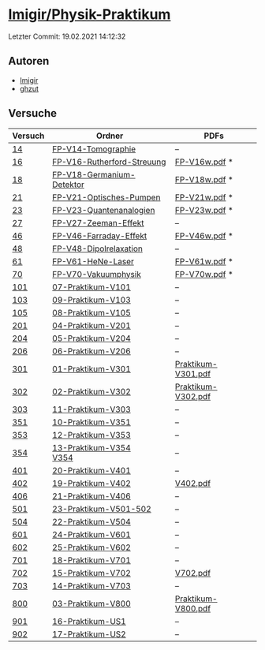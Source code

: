 # [Imigir/Physik-Praktikum](https://github.com/Imigir/Physik-Praktikum)

Letzter Commit: 19.02.2021 14:12:32

## Autoren
- [Imigir](https://github.com/Imigir)
- [ghzut](https://github.com/ghzut)

## Versuche

|        Versuch         |                                                                               Ordner                                                                                |                                                                               PDFs                                                                                |
|------------------------|---------------------------------------------------------------------------------------------------------------------------------------------------------------------|-------------------------------------------------------------------------------------------------------------------------------------------------------------------|
|[14](../../versuch/14)  |[FP-V14-Tomographie](https://github.com/Imigir/Physik-Praktikum/tree/master/FP-V14-Tomographie)                                                                      |–                                                                                                                                                                  |
|[16](../../versuch/16)  |[FP-V16-Rutherford-Streuung](https://github.com/Imigir/Physik-Praktikum/tree/master/FP-V16-Rutherford-Streuung)                                                      |[FP-V16w.pdf](https://docs.google.com/viewer?url=https://raw.githubusercontent.com/NicoWeio/awesome-ap-pdfs/main/Imigir%E2%88%95Physik-Praktikum/16/FP-V16w.pdf) \*|
|[18](../../versuch/18)  |[FP-V18-Germanium-Detektor](https://github.com/Imigir/Physik-Praktikum/tree/master/FP-V18-Germanium-Detektor)                                                        |[FP-V18w.pdf](https://docs.google.com/viewer?url=https://raw.githubusercontent.com/NicoWeio/awesome-ap-pdfs/main/Imigir%E2%88%95Physik-Praktikum/18/FP-V18w.pdf) \*|
|[21](../../versuch/21)  |[FP-V21-Optisches-Pumpen](https://github.com/Imigir/Physik-Praktikum/tree/master/FP-V21-Optisches-Pumpen)                                                            |[FP-V21w.pdf](https://docs.google.com/viewer?url=https://raw.githubusercontent.com/NicoWeio/awesome-ap-pdfs/main/Imigir%E2%88%95Physik-Praktikum/21/FP-V21w.pdf) \*|
|[23](../../versuch/23)  |[FP-V23-Quantenanalogien](https://github.com/Imigir/Physik-Praktikum/tree/master/FP-V23-Quantenanalogien)                                                            |[FP-V23w.pdf](https://docs.google.com/viewer?url=https://raw.githubusercontent.com/NicoWeio/awesome-ap-pdfs/main/Imigir%E2%88%95Physik-Praktikum/23/FP-V23w.pdf) \*|
|[27](../../versuch/27)  |[FP-V27-Zeeman-Effekt](https://github.com/Imigir/Physik-Praktikum/tree/master/FP-V27-Zeeman-Effekt)                                                                  |–                                                                                                                                                                  |
|[46](../../versuch/46)  |[FP-V46-Farraday-Effekt](https://github.com/Imigir/Physik-Praktikum/tree/master/FP-V46-Farraday-Effekt)                                                              |[FP-V46w.pdf](https://docs.google.com/viewer?url=https://raw.githubusercontent.com/NicoWeio/awesome-ap-pdfs/main/Imigir%E2%88%95Physik-Praktikum/46/FP-V46w.pdf) \*|
|[48](../../versuch/48)  |[FP-V48-Dipolrelaxation](https://github.com/Imigir/Physik-Praktikum/tree/master/FP-V48-Dipolrelaxation)                                                              |–                                                                                                                                                                  |
|[61](../../versuch/61)  |[FP-V61-HeNe-Laser](https://github.com/Imigir/Physik-Praktikum/tree/master/FP-V61-HeNe-Laser)                                                                        |[FP-V61w.pdf](https://docs.google.com/viewer?url=https://raw.githubusercontent.com/NicoWeio/awesome-ap-pdfs/main/Imigir%E2%88%95Physik-Praktikum/61/FP-V61w.pdf) \*|
|[70](../../versuch/70)  |[FP-V70-Vakuumphysik](https://github.com/Imigir/Physik-Praktikum/tree/master/FP-V70-Vakuumphysik)                                                                    |[FP-V70w.pdf](https://docs.google.com/viewer?url=https://raw.githubusercontent.com/NicoWeio/awesome-ap-pdfs/main/Imigir%E2%88%95Physik-Praktikum/70/FP-V70w.pdf) \*|
|[101](../../versuch/101)|[07-Praktikum-V101](https://github.com/Imigir/Physik-Praktikum/tree/master/07-Praktikum-V101)                                                                        |–                                                                                                                                                                  |
|[103](../../versuch/103)|[09-Praktikum-V103](https://github.com/Imigir/Physik-Praktikum/tree/master/09-Praktikum-V103)                                                                        |–                                                                                                                                                                  |
|[105](../../versuch/105)|[08-Praktikum-V105](https://github.com/Imigir/Physik-Praktikum/tree/master/08-Praktikum-V105)                                                                        |–                                                                                                                                                                  |
|[201](../../versuch/201)|[04-Praktikum-V201](https://github.com/Imigir/Physik-Praktikum/tree/master/04-Praktikum-V201)                                                                        |–                                                                                                                                                                  |
|[204](../../versuch/204)|[05-Praktikum-V204](https://github.com/Imigir/Physik-Praktikum/tree/master/05-Praktikum-V204)                                                                        |–                                                                                                                                                                  |
|[206](../../versuch/206)|[06-Praktikum-V206](https://github.com/Imigir/Physik-Praktikum/tree/master/06-Praktikum-V206)                                                                        |–                                                                                                                                                                  |
|[301](../../versuch/301)|[01-Praktikum-V301](https://github.com/Imigir/Physik-Praktikum/tree/master/01-Praktikum-V301)                                                                        |[Praktikum-V301.pdf](https://docs.google.com/viewer?url=https://raw.githubusercontent.com/Imigir/Physik-Praktikum/master/01-Praktikum-V301/Praktikum-V301.pdf)     |
|[302](../../versuch/302)|[02-Praktikum-V302](https://github.com/Imigir/Physik-Praktikum/tree/master/02-Praktikum-V302)                                                                        |[Praktikum-V302.pdf](https://docs.google.com/viewer?url=https://raw.githubusercontent.com/Imigir/Physik-Praktikum/master/02-Praktikum-V302/Praktikum-V302.pdf)     |
|[303](../../versuch/303)|[11-Praktikum-V303](https://github.com/Imigir/Physik-Praktikum/tree/master/11-Praktikum-V303)                                                                        |–                                                                                                                                                                  |
|[351](../../versuch/351)|[10-Praktikum-V351](https://github.com/Imigir/Physik-Praktikum/tree/master/10-Praktikum-V351)                                                                        |–                                                                                                                                                                  |
|[353](../../versuch/353)|[12-Praktikum-V353](https://github.com/Imigir/Physik-Praktikum/tree/master/12-Praktikum-V353)                                                                        |–                                                                                                                                                                  |
|[354](../../versuch/354)|[13-Praktikum-V354](https://github.com/Imigir/Physik-Praktikum/tree/master/13-Praktikum-V354)<br/>[V354](https://github.com/Imigir/Physik-Praktikum/tree/master/V354)|–                                                                                                                                                                  |
|[401](../../versuch/401)|[20-Praktikum-V401](https://github.com/Imigir/Physik-Praktikum/tree/master/20-Praktikum-V401)                                                                        |–                                                                                                                                                                  |
|[402](../../versuch/402)|[19-Praktikum-V402](https://github.com/Imigir/Physik-Praktikum/tree/master/19-Praktikum-V402)                                                                        |[V402.pdf](https://docs.google.com/viewer?url=https://raw.githubusercontent.com/Imigir/Physik-Praktikum/master/19-Praktikum-V402/V402.pdf)                         |
|[406](../../versuch/406)|[21-Praktikum-V406](https://github.com/Imigir/Physik-Praktikum/tree/master/21-Praktikum-V406)                                                                        |–                                                                                                                                                                  |
|[501](../../versuch/501)|[23-Praktikum-V501-502](https://github.com/Imigir/Physik-Praktikum/tree/master/23-Praktikum-V501-502)                                                                |–                                                                                                                                                                  |
|[504](../../versuch/504)|[22-Praktikum-V504](https://github.com/Imigir/Physik-Praktikum/tree/master/22-Praktikum-V504)                                                                        |–                                                                                                                                                                  |
|[601](../../versuch/601)|[24-Praktikum-V601](https://github.com/Imigir/Physik-Praktikum/tree/master/24-Praktikum-V601)                                                                        |–                                                                                                                                                                  |
|[602](../../versuch/602)|[25-Praktikum-V602](https://github.com/Imigir/Physik-Praktikum/tree/master/25-Praktikum-V602)                                                                        |–                                                                                                                                                                  |
|[701](../../versuch/701)|[18-Praktikum-V701](https://github.com/Imigir/Physik-Praktikum/tree/master/18-Praktikum-V701)                                                                        |–                                                                                                                                                                  |
|[702](../../versuch/702)|[15-Praktikum-V702](https://github.com/Imigir/Physik-Praktikum/tree/master/15-Praktikum-V702)                                                                        |[V702.pdf](https://docs.google.com/viewer?url=https://raw.githubusercontent.com/Imigir/Physik-Praktikum/master/15-Praktikum-V702/V702.pdf)                         |
|[703](../../versuch/703)|[14-Praktikum-V703](https://github.com/Imigir/Physik-Praktikum/tree/master/14-Praktikum-V703)                                                                        |–                                                                                                                                                                  |
|[800](../../versuch/800)|[03-Praktikum-V800](https://github.com/Imigir/Physik-Praktikum/tree/master/03-Praktikum-V800)                                                                        |[Praktikum-V800.pdf](https://docs.google.com/viewer?url=https://raw.githubusercontent.com/Imigir/Physik-Praktikum/master/03-Praktikum-V800/Praktikum-V800.pdf)     |
|[901](../../versuch/901)|[16-Praktikum-US1](https://github.com/Imigir/Physik-Praktikum/tree/master/16-Praktikum-US1)                                                                          |–                                                                                                                                                                  |
|[902](../../versuch/902)|[17-Praktikum-US2](https://github.com/Imigir/Physik-Praktikum/tree/master/17-Praktikum-US2)                                                                          |–                                                                                                                                                                  |
